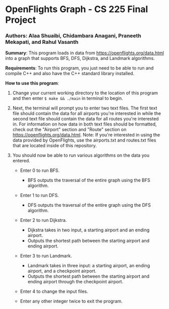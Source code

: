 # OpenFlights Graph - CS 225 Final Project

### Authors: Alaa Shuaibi, Chidambara Anagani, Praneeth Mekapati, and Rahul Vasanth

**Summary**: This program loads in data from https://openflights.org/data.html into a graph that supports BFS, DFS, Dijkstra, and Landmark algorithms.

**Requirements**: To run this program, you just need to be able to run and compile C++ and also have the C++ standard library installed.

**How to use this program**:

1. Change your current working directory to the location of this program and then enter `$ make && ./main` in terminal to begin.

2. Next, the terminal will prompt you to enter two text files. The first text file should contain the data for all airports you're interested in while the second text file should contain the data for all routes you're interested in. For information on how data in both text files should be formatted, check out the "Airport" section and "Route" section on https://openflights.org/data.html. Note: If you're interested in using the data provided by OpenFlights, use the airports.txt and routes.txt files that are located inside of this repository.

3. You should now be able to run various algorithms on the data you entered.
    * Enter 0 to run BFS.
        - BFS outputs the traversal of the entire graph using the BFS algorithm.
        
    * Enter 1 to run DFS.
        - DFS outputs the traversal of the entire graph using the DFS algorithm.
        
    * Enter 2 to run Dijkstra.
        - Dijkstra takes in two input, a starting airport and an ending airport.
        - Outputs the shortest path between the starting airport and ending airport.
        
    * Enter 3 to run Landmark.
        - Landmark takes in three input: a starting airport, an ending airport, and a checkpoint airport.
        - Outputs the shortest path between the starting airport and ending airport through the checkpoint airport.
        
    * Enter 4 to change the input files.
    
    * Enter any other integer twice to exit the program.
